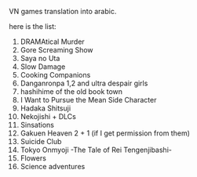 VN games translation into arabic.

here is the list:
1. DRAMAtical Murder
2. Gore Screaming Show
3. Saya no Uta 
4. Slow Damage 
5. Cooking Companions 
6. Danganronpa 1,2 and ultra despair girls 
7. hashihime of the old book town
8. I Want to Pursue the Mean Side Character
9. Hadaka Shitsuji
10. Nekojishi + DLCs 
11. Sinsations
12. Gakuen Heaven 2 + 1 (if I get permission from them) 
13. Suicide Club
14. Tokyo Onmyoji -The Tale of Rei Tengenjibashi-
15. Flowers
16. Science adventures 
